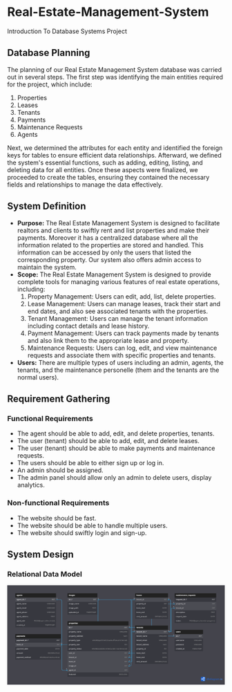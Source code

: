 # Real-Estate-Management-System
Introduction To Database Systems Project

## Database Planning
The planning of our Real Estate Management System database was carried out in several steps. The first step was identifying the main entities required for the project, which include: 
1.	Properties
2.	Leases
3.	Tenants
4.	Payments
5.	Maintenance Requests
6.	Agents

Next, we determined the attributes for each entity and identified the foreign keys for tables to ensure efficient data relationships. Afterward, we defined the system's essential functions, such as adding, editing, listing, and deleting data for all entities. Once these aspects were finalized, we proceeded to create the tables, ensuring they contained the necessary fields and relationships to manage the data effectively.

## System Definition
  - **Purpose:** The Real Estate Management System is designed to facilitate realtors and clients to swiftly rent and list properties and make their payments. Moreover it has a centralized database where all the                     information related to the properties are stored and handled. This information can be accessed by only the users that listed the corresponding property. Our system also offers admin access to                        maintain the system.
  - **Scope:** The Real Estate Management System is designed to provide complete tools for managing various features of real estate operations, including:
      1. Property Management: Users can edit, add, list, delete properties.
      2. Lease Management: Users can manage leases, track their start and end dates, and also see associated tenants with the properties.
      3. Tenant Management: Users can manage the tenant information including contact details and lease history.
      4. Payment Management: Users can track payments made by tenants and also link them to the appropriate lease and property.
      5. Maintenance Requests: Users can log, edit, and view maintenance requests and associate them with specific properties and tenants.
  - **Users:** There are multiple types of users including an admin, agents, the tenants, and the maintenance personelle (them and the tenants are the normal users).

## Requirement Gathering
### Functional Requirements
  - The agent should be able to add, edit, and delete properties, tenants.
  - The user (tenant) should be able to add, edit, and delete leases.
  - The user (tenant) should be able to make payments and maintenance requests.
  - The users should be able to either sign up or log in.
  - An admin should be assigned.
  - The admin panel should allow only an admin to delete users, display analytics.

### Non-functional Requirements
  - The website should be fast.
  - The website should be able to handle multiple users.
  - The website should swiftly login and sign-up.

## System Design
### Relational Data Model
![Real Estate Management System Diagram](https://github.com/Fasih-131/Real-Estate-Management-System/blob/main/Real%20Estate%20Management%20System%20(1).png)
